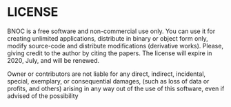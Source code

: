 LICENSE
=======

BNOC is a free software and non-commercial use only. You can use it for creating unlimited applications, distribute in binary or object form only, modify source-code and distribute modifications (derivative works). Please, giving credit to the author by citing the papers. The license will expire in 2020, July, and will be renewed.

Owner or contributors are not liable for any direct, indirect, incidental, special, exemplary, or consequential damages, (such as loss of data or profits, and others) arising in any way out of the use of this software, even if advised of the possibility
